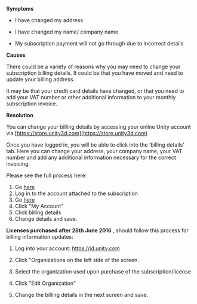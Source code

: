 
        

**Symptoms** 

*   I have changed my address  

*   I have changed my name/ company name
*   My subscription payment will not go through due to incorrect details

**Causes** 

There could be a variety of reasons why you may need to change your subscription billing details. It could be that you have moved and need to update your billing address.

It may be that your credit card details have changed, or that you need to add your VAT number or other additional information to your monthly subscription invoice.  

**Resolution** 

 You can change your billing details by accessing your online Unity account via [https://store.unity3d.com](https://store.unity3d.com)

Once you have logged in, you will be able to click into the ‘billing details’ tab. Here you can change your address, your company name, your VAT number and add any additional information necessary for the correct invoicing.

Please see the full process here:  
1. Go [here](https://accounts.unity3d.com/sign-in)  
2. Log in to the account attached to the subscription  
3. Go [here](https://store.unity3d.com/)  
4. Click "My Account"  
5. Click billing details  
6. Change details and save.

**Licenses purchased after 28th June 2016** , should follow this process for billing information updates:

1.  Log into your account: https://id.unity.com
2.  Click "Organizations on the left side of the screen.  

3.  Select the organization used upon purchase of the subscription/license  

4.  Click "Edit Organization"  

5.  Change the billing details in the next screen and save.

      